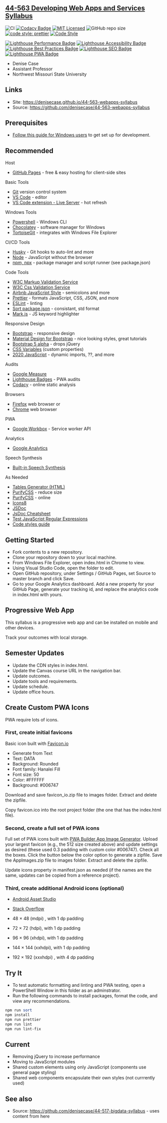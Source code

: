 ## [44-563 Developing Web Apps and Services Syllabus](https://denisecase.github.io/44-563-webapps-syllabus)

![CI](https://github.com/denisecase/44-563-webapps-syllabus/workflows/CI/badge.svg)
[![Codacy Badge](https://app.codacy.com/project/badge/Grade/cf28398117374422ab14e715916852fb)](https://www.codacy.com/manual/denisecase/44-563-webapps-syllabus?utm_source=github.com&utm_medium=referral&utm_content=denisecase/44-563-webapps-syllabus&utm_campaign=Badge_Grade)
[![MIT Licensed](https://img.shields.io/badge/license-MIT-blue.svg)](LICENSE)
![GitHub repo size](https://img.shields.io/github/repo-size/denisecase/44-563-webapps-syllabus?style=flat)
[![code style: prettier](https://img.shields.io/badge/code_style-prettier-ff69b4.svg?style=flat-square)](https://github.com/prettier/prettier)
[![Code Style](https://badgen.net/badge/code%20style/airbnb/ff5a5f?icon=airbnb)](https://github.com/airbnb/javascript)

[![Lighthouse Performance Badge](./test_results/lighthouse_performance.svg)](https://github.com/emazzotta/lighthouse-badges)
[![Lighthouse Accessibility Badge](./test_results/lighthouse_accessibility.svg)](https://github.com/emazzotta/lighthouse-badges)
[![Lighthouse Best Practices Badge](./test_results//lighthouse_best-practices.svg)](https://github.com/emazzotta/lighthouse-badges)
[![Lighthouse SEO Badge](./test_results/lighthouse_seo.svg)](https://github.com/emazzotta/lighthouse-badges)
[![Lighthouse PWA Badge](./test_results/lighthouse_pwa.svg)](https://github.com/emazzotta/lighthouse-badges)

- Denise Case
- Assistant Professor
- Northwest Missouri State University

## Links

- Site: <https://denisecase.github.io/44-563-webapps-syllabus>
- Source: <https://github.com/denisecase/44-563-webapps-syllabus>

## Prerequisites

- [Follow this guide for Windows users](https://github.com/denisecase/windows-setup/blob/master/README.md/) to get set up for development.

## Recommended

Host

- [GitHub Pages](https://pages.github.com/) - free & easy hosting for client-side sites

Basic Tools

- [Git](https://git-scm.com/download/win) version control system
- [VS Code](https://code.visualstudio.com/) - editor
- [VS Code extension - Live Server](https://marketplace.visualstudio.com/items?itemName=ritwickdey.LiveServer) - hot refresh

Windows Tools

- [Powershell](https://docs.microsoft.com/en-us/powershell/) - Windows CLI
- [Chocolatey](https://chocolatey.org/) - software manager for Windows
- [TortoiseGit](https://tortoisegit.org/) - integrates with Windows File Explorer

CI/CD Tools

- [Husky](https://github.com/typicode/husky) - Git hooks to auto-lint and more
- [Node](https://nodejs.org/en/) - JavaScript without the browser
- [npm, npx](https://www.npmjs.com/) - package manager and script runner (see package.json)

Code Tools

- [W3C Markup Validation Service](https://validator.w3.org/)
- [W3C Css Validation Service](https://jigsaw.w3.org/css-validator/validator)
- [Airbnb JavaScript Style](https://github.com/airbnb/javascript) - semicolons and more
- [Prettier](https://prettier.io/) - formats JavaScript, CSS, JSON, and more
- [ESLint](https://eslint.org/docs/user-guide/getting-started) - linting
- [Sort package.json](https://www.npmjs.com/package/sort-package-json) - consistant, std format
- [Mark.js](https://markjs.io/) - JS keyword highlighter

Responsive Design

- [Bootstrap](https://getbootstrap.com/) - responsive design
- [Material Design for Bootstrap](https://mdbootstrap.com/) - nice looking styles, great tutorials
- [Bootstrap 5 alpha](https://mdbootstrap.com/docs/standard/bootstrap-5/) - drops jQuery
- [CSS Variables](https://developer.mozilla.org/en-US/docs/Web/CSS/Using_CSS_custom_properties) (custom properties)
- [2020 JavaScript](https://auth0.com/blog/javascript-whats-new-es2020/) - dynamic imports, ??, and more

Audits

- [Google Measure](https://web.dev/measure/)
- [Lighthouse Badges](https://github.com/emazzotta/lighthouse-badges) - PWA audits
- [Codacy](https://app.codacy.com/) - online static analysis

Browsers

- [Firefox](https://www.mozilla.org/en-US/firefox/) web browser or
- [Chrome](https://www.google.com/chrome/) web browser

PWA

- [Google Workbox](https://developers.google.com/web/tools/workbox/) - Service worker API

Analytics

- [Google Analytics](https://analytics.google.com/analytics/web/)

Speech Synthesis

- [Built-in Speech Synthesis](SpeechSynthesisUtterance)

As Needed

- [Tables Generator (HTML)](https://www.tablesgenerator.com/html_tables)
- [PurifyCSS](https://github.com/purifycss/purifycss) - reduce size
- [PurifyCSS](https://purifycss.online/) - online
- [Icons8](https://icons8.com)
- [JSDoc](https://jsdoc.app/)
- [JsDoc Cheatsheet](https://devhints.io/jsdoc)
- [Test JavaScript Regular Expressions](https://regexr.com/)
- [Code styles guide](https://medium.com/@uistephen/style-guides-for-linting-ecmascript-2015-eslint-common-google-airbnb-6c25fd3dff0)

## Getting Started

- Fork contents to a new repository.
- Clone your repository down to your local machine.
- From Windows File Explorer, open index.html in Chrome to view.
- Using Visual Studio Code, open the folder to edit.
- Open GitHub repository, under Settings / GitHub Pages, set Source to master branch and click Save.
- Go to your Google Analytics dashboard. Add a new property for your GitHub Page, generate your tracking id, and replace the analytics code in index.html with yours.

## Progressive Web App

This syllabus is a progressive web app and can be installed on mobile and other devices.

Track your outcomes with local storage.

## Semester Updates

- Update the CDN styles in index.html.
- Update the Canvas course URL in the navigation bar.
- Update outcomes.
- Update tools and requirements.
- Update schedule.
- Update office hours.

## Create Custom PWA Icons

PWA require lots of icons.

### First, create initial favicons

Basic icon built with [Favicon.io](https://favicon.io)

- Generate from Text
- Text: DATA
- Background: Rounded
- Font family: Hanalei Fill
- Font size: 50
- Color: #FFFFFF
- Background: #006747

Download and save favicon_io.zip file to images folder. Extract and delete the zipfile.

Copy favicon.ico into the root project folder (the one that has the index.html file).

### Second, create a full set of PWA icons

Full set of PWA icons built with [PWA Builder App Image Generator](https://www.pwabuilder.com/imageGenerator). Upload your largest favicon (e.g., the 512 size created above) and update settings as desired (these used 0.3 padding with custom color #006747). Check all the boxes. Click the button below the color option to generate a zipfile. Save the AppImages.zip file to images folder. Extract and delete the zipfile.

Update icons property in manifest.json as needed (if the names are the same, updates can be copied from a reference project).

### Third, create additional Android icons (optional)

- [Android Asset Studio](https://romannurik.github.io/AndroidAssetStudio/icons-launcher.html)

- [Stack Overflow](https://stackoverflow.com/questions/12768128/android-launcher-icon-size)

- 48 × 48 (mdpi) , with 1 dp padding
- 72 × 72 (hdpi), with 1 dp padding
- 96 × 96 (xhdpi), with 1 dp padding
- 144 × 144 (xxhdpi), with 1 dp padding
- 192 × 192 (xxxhdpi) , with 4 dp padding

## Try It

- To test automatic formatting and linting and PWA testing, open a PowerShell Window in this folder as an adminstrator.
- Run the following commands to install packages, format the code, and view any recommendations.

```PowerShell
npm run sort
npm install
npm run prettier
npm run lint
npm run lint-fix
```

## Current

- Removing jQuery to increase performance
- Moving to JavaScript modules
- Shared custom elements using only JavaScript (components use general page styling)
- Shared web components encapsulate their own styles (not currrently used)

## See also

- Source: <https://github.com/denisecase/44-517-bigdata-syllabus> - uses content from here
